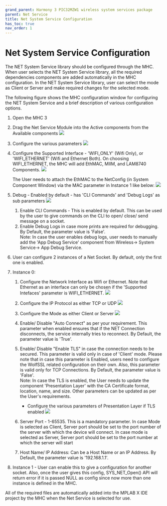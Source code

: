 ```yaml
---
grand_parent: Harmony 3 PIC32MZW1 wireless system services package
parent: Net Service
title: Net System Service Configuration
has_toc: true
nav_order: 1
---
```


# Net System Service Configuration
The NET System Service library should be configured through the MHC. When user selects the NET System Service library, all the required dependencies components are added automatically in the MHC configuration. In the NET System Service library, user can select the mode as Client or Server and make required changes for the selected mode.

The following figure shows the MHC configuration window for configuring the NET System Service and a brief description of various configuration options.
1. Open the MHC 3
2. Drag the Net Service Module into the Active components from the Available components
![](./images/Net_service_MHC.png)

3. Configure the various parameters
![](./images/Net_service_config.png)

4. Configure the Supported Interface - 'WIFI_ONLY' (Wifi Only), or 'WIFI_ETHERNET' (Wifi and Ethernet Both). On choosing WIFI_ETHERNET, the MHC will add EthMAC, MIIM, and LAM8740 Components. 
![](./images/Net_service_SuppIntf.png)

    The User needs to attach the EthMAC to the NetConfig (in System Component Window) via the MAC parameter in Instance 1 like below:
![](./images/Net_service_netconfig.png)

4. Debug - Enabled by default - has 'CLI Commands' and 'Debug Logs' as sub parameters
![](./images/Net_service_config_debug.png.png)


    1. Enable CLI Commands - This is enabled by default. This can be used by the user to give commands on the CLI to open/ close/ send message on a socket.
    9. Enable Debug Logs in case more prints are required for debugging. By Default, the parameter value is 'False'.<br>Note: In case the user enables debug logs, user needs to manually add the 'App Debug Service' component from Wireless-> System Service-> App Debug Service.

5. User can configure 2 instances of a Net Socket. By default, only the first one is enabled.

6. Instance 0:

    1. Configure the Network Interface as Wifi or Ethernet. Note that Ethernet as an interface can only be chosen if the 'Supported Intefaces' parameter is WIFI_ETHERNET.
![](./images/Net_service_Inst0_Intf.png)

    2. Configure the IP Protocol as either TCP or UDP
![](./images/Net_service_config_ipprot.png)

    3. Configure the Mode as either Client or Server
![](./images/Net_service_config_mode.png)

    4. Enable/ Disable "Auto Connect" as per your requirement. This parameter when enabled ensures that if the NET Connection disconnects, the service internally tries to reconnect. By Default, the parameter value is 'True'.

    5. Enable/ Disable "Enable TLS" in case the connection needs to be secured. This parameter is valid only in case of 'Client' mode. Please note that in case this parameter is Enabled, users need to configure the WolfSSL related configuration on their own. Also, this parameter is valid only for TCP Connections. By Default, the parameter value is 'False'.<br>Note: In case the TLS is enabled, the User needs to update the component 'Presentation Layer' with the CA Certificate format, location, name, and size. Other parameters can be updated as per the User's requirements.

        * Configure the various parameters of Presentation Layer if TLS enabled
![](./images/presentation_layer.png)


    6. Server Port - 1-65535. This is a mandatory parameter. In case Mode is selected as Client, Server port should be set to the port number of the server with which the device will connect. In case mode is selected as Server, Server port should be set to the port number at which the server will start

    7. Host Name/ IP Address: Can be a Host Name or an IP Address. By Default, the parameter value is '192.168.1.1'.
    
7. Instance 1 - User can enable this to give a configuration for another socket. Also, once the user gives this config, SYS_NET_Open() API will return error if it is passed NULL as config since now more than one instance is defined in the MHC. 


All of the required files are automatically added into the MPLAB X IDE project by the MHC when the Net Service is selected for use.
